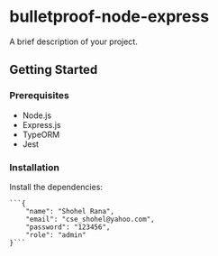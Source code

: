 # bulletproof-node-express

A brief description of your project.

## Getting Started

### Prerequisites

- Node.js
- Express.js
- TypeORM
- Jest

### Installation

Install the dependencies:

```http://localhost:19200/auth/signup/
```{
    "name": "Shohel Rana",
    "email": "cse_shohel@yahoo.com",
    "password": "123456",
    "role": "admin"
}```
